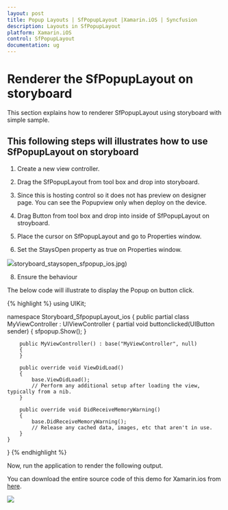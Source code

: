 ```yaml
---
layout: post
title: Popup Layouts | SfPopupLayout |Xamarin.iOS | Syncfusion
description: Layouts in SfPopupLayout
platform: Xamarin.iOS
control: SfPopupLayout
documentation: ug
--- 
```


# Renderer the SfPopupLayout on storyboard

This section explains how to renderer SfPopupLayout using storyboard with simple sample.

## This following steps will illustrates how to use SfPopupLayout on storyboard

1. Create a new view controller. 
 
3. Drag the SfPopupLayout from tool box and drop into storyboard.

4. Since this is hosting control so it does not has preview on designer page. You can see the Popupview only when deploy on the device.

5. Drag Button from tool box and drop into inside of SfPopupLayout on stroyboard.

6. Place the cursor on SfPopupLayout and go to Properties window.

7. Set the StaysOpen property as true on Properties window. 

![](SfPopupLayout_images/axml_support_sfpopuplayout.png)storyboard_staysopen_sfpopup_ios.jpg)

8. Ensure the behaviour

The below code will illustrate to display the Popup on button click.

{% highlight %}
using UIKit;

namespace Storyboard_SfpopupLayout_ios
{
    public partial class MyViewController : UIViewController
    {
        partial void buttonclicked(UIButton sender)
        {
            sfpopup.Show();
        }

        public MyViewController() : base("MyViewController", null)
        {
        }

        public override void ViewDidLoad()
        {
            base.ViewDidLoad();
            // Perform any additional setup after loading the view, typically from a nib.
        }

        public override void DidReceiveMemoryWarning()
        {
            base.DidReceiveMemoryWarning();
            // Release any cached data, images, etc that aren't in use.
        }
    }
}
{% endhighlight %}

Now, run the application to render the following output.

You can download the entire source code of this demo for Xamarin.ios from [here](http://www.syncfusion.com/downloads/support/directtrac/general/ze/Storyboard_SfpopupLayout_ios-281954337).

![](SfPopupLayout_images/storyBoard_support_sfPopuplayout_ios.png)


